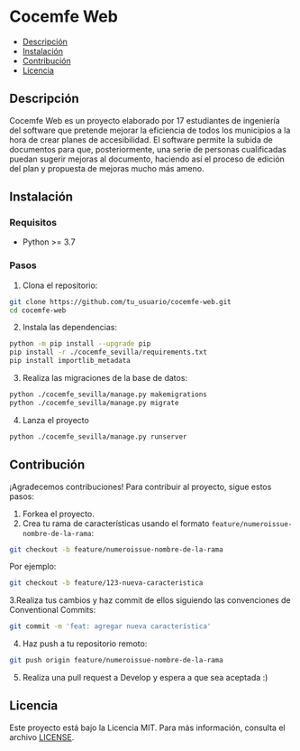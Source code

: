 # Cocemfe Web

- [Descripción](#descripción)
- [Instalación](#instalación)
- [Contribución](#contribución)
- [Licencia](#licencia)
  
## Descripción
Cocemfe Web es un proyecto elaborado por 17 estudiantes de ingeniería del software que pretende mejorar la eficiencia de todos los municipios a la hora de crear planes de accesibilidad. El software permite la subida de documentos para que, posteriormente, una serie de personas cualificadas puedan sugerir mejoras al documento, haciendo así el proceso de edición del plan y propuesta de mejoras mucho más ameno.

## Instalación

### Requisitos

- Python >= 3.7

### Pasos

1. Clona el repositorio:

```bash
git clone https://github.com/tu_usuario/cocemfe-web.git
cd cocemfe-web
```
2. Instala las dependencias:

```bash
python -m pip install --upgrade pip
pip install -r ./cocemfe_sevilla/requirements.txt
pip install importlib_metadata
```
3. Realiza las migraciones de la base de datos:

```bash
python ./cocemfe_sevilla/manage.py makemigrations
python ./cocemfe_sevilla/manage.py migrate
```
4. Lanza el proyecto

```bash
python ./cocemfe_sevilla/manage.py runserver
```

## Contribución

¡Agradecemos contribuciones! Para contribuir al proyecto, sigue estos pasos:
1. Forkea el proyecto.
2. Crea tu rama de características usando el formato `feature/numeroissue-nombre-de-la-rama`:
```bash
git checkout -b feature/numeroissue-nombre-de-la-rama
```
Por ejemplo:
```bash
git checkout -b feature/123-nueva-caracteristica
```
3.Realiza tus cambios y haz commit de ellos siguiendo las convenciones de Conventional Commits:
```bash
git commit -m 'feat: agregar nueva característica'
```
4. Haz push a tu repositorio remoto:
```bash
git push origin feature/numeroissue-nombre-de-la-rama
```
5. Realiza una pull request a Develop y espera a que sea aceptada :)

## Licencia

Este proyecto está bajo la Licencia MIT. Para más información, consulta el archivo [LICENSE](./LICENSE).

